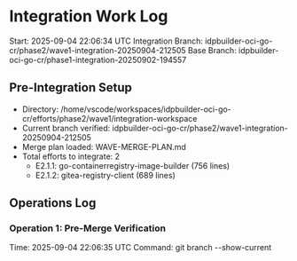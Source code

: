 # Integration Work Log
Start: 2025-09-04 22:06:34 UTC
Integration Branch: idpbuilder-oci-go-cr/phase2/wave1-integration-20250904-212505
Base Branch: idpbuilder-oci-go-cr/phase1-integration-20250902-194557

## Pre-Integration Setup
- Directory: /home/vscode/workspaces/idpbuilder-oci-go-cr/efforts/phase2/wave1/integration-workspace
- Current branch verified: idpbuilder-oci-go-cr/phase2/wave1-integration-20250904-212505
- Merge plan loaded: WAVE-MERGE-PLAN.md
- Total efforts to integrate: 2
  - E2.1.1: go-containerregistry-image-builder (756 lines)
  - E2.1.2: gitea-registry-client (689 lines)

## Operations Log

### Operation 1: Pre-Merge Verification
Time: 2025-09-04 22:06:35 UTC
Command: git branch --show-current